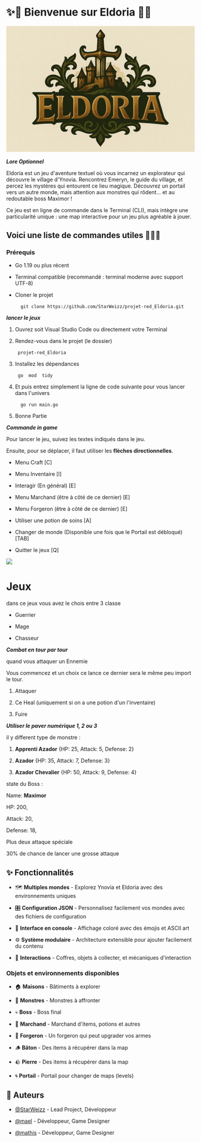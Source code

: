 # ✨🏰 Bienvenue sur Eldoria 🏰✨

![Image Eldoria](eldoria.png)
 
***Lore Optionnel***

Eldoria est un jeu d'aventure textuel où vous incarnez un explorateur qui découvre le village d'Ynovia. Rencontrez Emeryn, le guide du village, et percez les mystères qui entourent ce lieu magique. Découvrez un portail vers un autre monde, mais attention aux monstres qui rôdent... et au redoutable boss Maximor !
 
Ce jeu est en ligne de commande dans le Terminal (CLI), mais intègre une particularité unique : une map interactive pour un jeu plus agréable à jouer.
 
## Voici une liste de commandes utiles 🧙🏻‍♂️
 
### Prérequis
 
- Go 1.19 ou plus récent

- Terminal compatible (recommandé : terminal moderne avec support UTF-8)

- Cloner le projet
 
		git clone https://github.com/StarWeizz/projet-red_Eldoria.git
 
***lancer le jeux***
 
1. Ouvrez soit Visual Studio Code ou directement votre Terminal

2. Rendez-vous dans le projet (le dossier)

		projet-red_Eldoria
 
3. Installez les dépendances
 
		go  mod  tidy
 
3. Et puis entrez simplement la ligne de code suivante pour vous lancer dans l'univers
 
		 go run main.go
 
5. Bonne Partie
 
***Commande in game***
 
Pour lancer le jeu, suivez les textes indiqués dans le jeu.
 
Ensuite, pour se déplacer, il faut utiliser les **flèches directionnelles**.
 
- Menu Craft [C]

-  Menu Inventaire [I]

- Interagir (En général) [E]

- Menu Marchand (être à côté de ce dernier)  [E]

- Menu Forgeron (être à côté de ce dernier)  [E]

- Utiliser une potion de soins [A]

- Changer de monde (Disponible une fois que le Portail est débloqué) [TAB]

- Quitter le jeux [Q]
 
 
 
<img src="https://videos.openai.com/vg-assets/assets/task_01k5eb9sgvfvs9y0a1w9505hgg/1758197125_img_1.webp?st=2025-09-18T10:28:20Z&se=2025-09-24T11:28:20Z&sks=b&skt=2025-09-18T10:28:20Z&ske=2025-09-24T11:28:20Z&sktid=a48cca56-e6da-484e-a814-9c849652bcb3&skoid=1af02b11-169c-463d-b441-d2ccfc9f02c8&skv=2019-02-02&sv=2018-11-09&sr=b&sp=r&spr=https,http&sig=d3MmSzFZNKFgh401eWCGEf3srTQMXswBD9wQvq31afU=&az=oaivgprodscus%22" width="300">

 
# Jeux
 
dans ce jeux vous avez le chois entre 3 classe
 
- Guerrier 

- Mage 

- Chasseur
 
***Combat en tour par tour***
 
quand vous attaquer un Ennemie
 
Vous commencez et un choix ce lance ce dernier sera le même peu import le tour.
 
1. Attaquer 

2. Ce Heal (uniquement si on a une potion d'un l'inventaire) 

3. Fuire

***Utiliser le paver numérique 1, 2 ou 3***
 
il y different type de monstre :
 
1. **Apprenti Azador** {HP: 25, Attack: 5, Defense: 2}

2. **Azador** {HP: 35, Attack: 7, Defense: 3}

3. **Azador Chevalier** {HP: 50, Attack: 9, Defense: 4}
 
state du Boss :
 
Name: **Maximor**
 
HP: 200,
 
Attack: 20,
 
Defense: 18,
 
Plus deux attaque spéciale
 
30% de chance de lancer une grosse attaque
 
## ✨ Fonctionnalités
 
-   🗺️  **Multiples mondes**  - Explorez Ynovia et Eldoria avec des environnements uniques

-   🎛️  **Configuration JSON**  - Personnalisez facilement vos mondes avec des fichiers de configuration

-   🎨  **Interface en console**  - Affichage coloré avec des émojis et ASCII art

-   ⚙️  **Système modulaire**  - Architecture extensible pour ajouter facilement du contenu

-   🎯  **Interactions**  - Coffres, objets à collecter, et mécaniques d'interaction
 
  
 
 
### Objets et environnements disponibles
 
-   🏠  **Maisons**  - Bâtiments à explorer

-   👹  **Monstres**  - Monstres à affronter

-   💀  **Boss**  - Boss final

-   💎  **Marchand**  - Marchand d'items, potions et autres

-   🔨  **Forgeron**  - Un forgeron qui peut upgrader vos armes

-   🪵  **Bâton**  - Des items à récupérer dans la map

-   🪨  **Pierre**  - Des items à récupérer dans la map

-   🌀  **Portail**  - Portail pour changer de maps (levels)
 
 
 
## 👥 Auteurs
 
- [@StarWeizz](https://github.com/StarWeizz) - Lead Project,  Développeur
 
- [@mael](https://github.com/Mayel-0) - Développeur, Game Designer
 
- [@mathis](https://github.com/Mathisrealone) - Développeur, Game Designer
 
